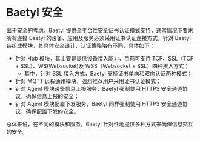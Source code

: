# Baetyl 安全

出于安全的考虑，Baetyl 提供全平台性安全证书认证模式支持，通常情况下要求所有连接 Baetyl 的设备、应用及服务必须采用证书认证连接方式。针对 Baetyl 各组成模块，其具体安全设计、认证策略略有不同，具体如下：

- 针对 Hub 模块，其主要是提供设备接入能力，目前可支持 TCP、SSL（TCP + SSL）、WS(Websocket)及 WSS（Websocket + SSL）四种接入方式；
   - 其中，针对 SSL 接入方式，Baetyl 支持证书单向和双向认证两种模式；
- 针对 MQTT 远程通讯模块，强烈推荐用户采用证书认证模式；
- 针对 Agent 模块设备信息上报服务，Baetyl 强制使用 HTTPS 安全通道协议，确保信息上报的安全；
- 针对 Agent 模块配置下发服务，Baetyl 同样强制使用 HTTPS 安全通道协议，确保配置下发的安全。

总体来说，在不同的模块和服务，Baetyl 针对性地提供多种方式来确保信息交互的安全。
